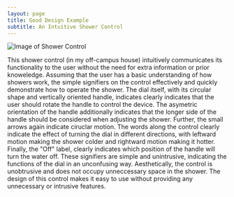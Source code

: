 ```yaml
---
layout: page
title: Good Design Example
subtitle: An Intuitive Shower Control
---
```


![Image of Shower Control](good_design.png)

This shower control (in my off-campus house) intuitively communicates its functionality to the user without the need for extra information or prior knoweledge.  Assuming that the user has a basic understanding of how showers work, the simple signifiers on the control effectively and quickly demonstrate how to operate the shower.  The dial itself, with its circular shape and vertically oriented handle, indicates clearly indicates that the user should rotate the handle to control the device. The asymetric orientation of the handle additionally indicates that the longer side of the handle should be considered when adjusting the shower.  Further, the small arrows again indicate ciruclar motion.  The words along the control clearly indicate the effect of turning the dial in different directions, with leftward motion making the shower colder and rightward motion making it hotter.  Finally, the "Off" label, clearly indicates which position of the handle will turn the water off.  These signifiers are simple and unintrusive, indicating the functions of the dial in an unconfusing way.  Aesthetically, the control is unobtrusive and does not occupy unneccessary space in the shower.  The design of this control makes it easy to use without providing any unnecessary or intrusive features.
